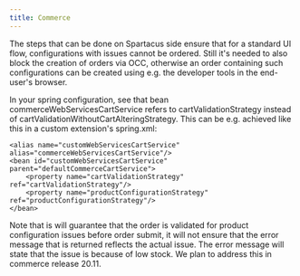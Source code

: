 ```yaml
---
title: Commerce
---
```

The steps that can be done on Spartacus side ensure that for a standard UI flow, configurations with issues cannot be ordered. Still it's needed to also block the creation of orders via OCC, otherwise an order containing such configurations can be created using e.g. the developer tools in the end-user's browser.

In your spring configuration, see that bean commerceWebServicesCartService refers to cartValidationStrategy instead of cartValidationWithoutCartAlteringStrategy. This can be e.g. achieved like this in a custom extension's spring.xml:

```
<alias name="customWebServicesCartService" alias="commerceWebServicesCartService"/>
<bean id="customWebServicesCartService" parent="defaultCommerceCartService">
    <property name="cartValidationStrategy" ref="cartValidationStrategy"/>
    <property name="productConfigurationStrategy" ref="productConfigurationStrategy"/>
</bean>
```

Note that is will guarantee that the order is validated for product configuration issues before order submit, it will not ensure that the error message that is returned reflects the actual issue. The error message will state that the issue is because of low stock. We plan to address this in commerce release 20.11.